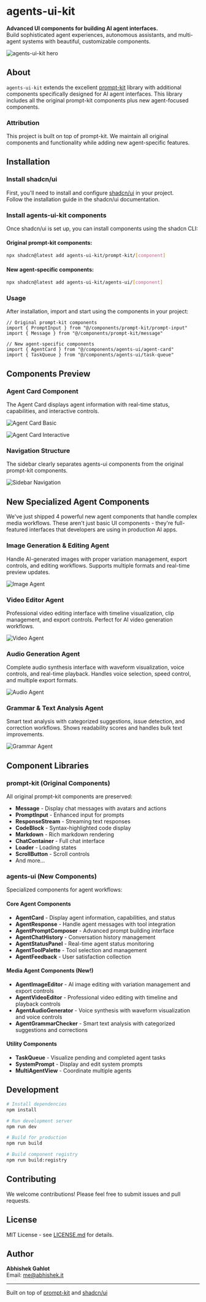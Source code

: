 # agents-ui-kit

**Advanced UI components for building AI agent interfaces.**  
Build sophisticated agent experiences, autonomous assistants, and multi-agent systems with beautiful, customizable components.

![agents-ui-kit hero](/public/screenshots/screenshot.png)

## About

`agents-ui-kit` extends the excellent [prompt-kit](https://github.com/ibelick/prompt-kit) library with additional components specifically designed for AI agent interfaces. This library includes all the original prompt-kit components plus new agent-focused components.

### Attribution

This project is built on top of prompt-kit. We maintain all original components and functionality while adding new agent-specific features.

## Installation

### Install shadcn/ui

First, you'll need to install and configure [shadcn/ui](https://ui.shadcn.com) in your project.  
Follow the installation guide in the shadcn/ui documentation.

### Install agents-ui-kit components

Once shadcn/ui is set up, you can install components using the shadcn CLI:

#### Original prompt-kit components:
```sh
npx shadcn@latest add agents-ui-kit/prompt-kit/[component]
```

#### New agent-specific components:
```sh
npx shadcn@latest add agents-ui-kit/agents-ui/[component]
```

### Usage

After installation, import and start using the components in your project:

```tsx
// Original prompt-kit components
import { PromptInput } from "@/components/prompt-kit/prompt-input"
import { Message } from "@/components/prompt-kit/message"

// New agent-specific components
import { AgentCard } from "@/components/agents-ui/agent-card"
import { TaskQueue } from "@/components/agents-ui/task-queue"
```

## Components Preview

### Agent Card Component
The Agent Card displays agent information with real-time status, capabilities, and interactive controls.

![Agent Card Basic](/public/screenshots/screenshot1.png)

![Agent Card Interactive](/public/screenshots/screenshot2.png)

### Navigation Structure
The sidebar clearly separates agents-ui components from the original prompt-kit components.

![Sidebar Navigation](/public/screenshots/sidebar-navigation.png)

## New Specialized Agent Components

We've just shipped 4 powerful new agent components that handle complex media workflows. These aren't just basic UI components - they're full-featured interfaces that developers are using in production AI apps.

### Image Generation & Editing Agent

Handle AI-generated images with proper variation management, export controls, and editing workflows. Supports multiple formats and real-time preview updates.

![Image Agent](/public/screenshots/image_agent.png)

### Video Editor Agent

Professional video editing interface with timeline visualization, clip management, and export controls. Perfect for AI video generation workflows.

![Video Agent](/public/screenshots/video_agent.png)

### Audio Generation Agent

Complete audio synthesis interface with waveform visualization, voice controls, and real-time playback. Handles voice selection, speed control, and multiple export formats.

![Audio Agent](/public/screenshots/audio_agent.png)

### Grammar & Text Analysis Agent

Smart text analysis with categorized suggestions, issue detection, and correction workflows. Shows readability scores and handles bulk text improvements.

![Grammar Agent](/public/screenshots/grammar_agent.png)

## Component Libraries

### prompt-kit (Original Components)
All original prompt-kit components are preserved:
- **Message** - Display chat messages with avatars and actions
- **PromptInput** - Enhanced input for prompts
- **ResponseStream** - Streaming text responses
- **CodeBlock** - Syntax-highlighted code display
- **Markdown** - Rich markdown rendering
- **ChatContainer** - Full chat interface
- **Loader** - Loading states
- **ScrollButton** - Scroll controls
- And more...

### agents-ui (New Components)
Specialized components for agent workflows:

#### Core Agent Components
- **AgentCard** - Display agent information, capabilities, and status
- **AgentResponse** - Handle agent messages with tool integration
- **AgentPromptComposer** - Advanced prompt building interface
- **AgentChatHistory** - Conversation history management
- **AgentStatusPanel** - Real-time agent status monitoring
- **AgentToolPalette** - Tool selection and management
- **AgentFeedback** - User satisfaction collection

#### Media Agent Components (New!)
- **AgentImageEditor** - AI image editing with variation management and export controls
- **AgentVideoEditor** - Professional video editing with timeline and playback controls
- **AgentAudioGenerator** - Voice synthesis with waveform visualization and voice controls
- **AgentGrammarChecker** - Smart text analysis with categorized suggestions and corrections

#### Utility Components
- **TaskQueue** - Visualize pending and completed agent tasks
- **SystemPrompt** - Display and edit system prompts
- **MultiAgentView** - Coordinate multiple agents

## Development

```bash
# Install dependencies
npm install

# Run development server
npm run dev

# Build for production
npm run build

# Build component registry
npm run build:registry
```

## Contributing

We welcome contributions! Please feel free to submit issues and pull requests.

## License

MIT License - see [LICENSE.md](LICENSE.md) for details.

## Author

**Abhishek Gahlot**  
Email: me@abhishek.it

---

Built on top of [prompt-kit](https://github.com/ibelick/prompt-kit) and [shadcn/ui](https://ui.shadcn.com)
